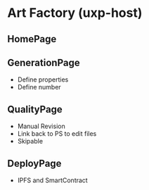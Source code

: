 # Art Factory (uxp-host)

## HomePage

## GenerationPage

- Define properties
- Define number

## QualityPage

- Manual Revision
- Link back to PS to edit files
- Skipable

## DeployPage

- IPFS and SmartContract
